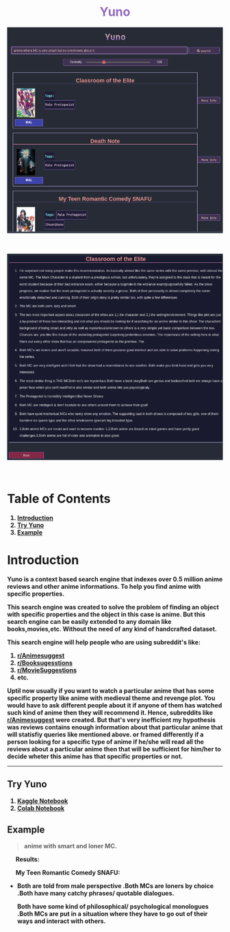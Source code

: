 <h1 align="center" style="color: #916BBF;"><b>Yuno<b></h1>
    

![Anime where MC is smart but no one knows about it](./docs/pictures/search_result.png)

<br>

![Result Text](./docs/pictures/result_text.png)


<br>

# Table of Contents
 1. [**Introduction**](#introduction)
 2. [**Try Yuno**](#try-yuno) 
 3. [**Example**](#example)


# Introduction

Yuno is a context based search engine that indexes over 0.5 million anime reviews and other anime informations. To help you find anime with specific properties.

This search engine was created to solve the problem of finding an object with specific properties and the object in this case is anime. But this search engine can be easily extended to any domain like books,movies,etc. Without the need of any kind of handcrafted dataset.

This search engine will help people who are using subreddit's like:
  1. [r/Animesuggest](https://www.reddit.com/r/Animesuggest/)
  2. [r/Booksugesstions](https://www.reddit.com/r/Booksuggestions/)
  3. [r/MovieSuggestions](https://www.reddit.com/r/MovieSuggestions/)
  4. etc.

Uptil now usually if you want to watch a particular anime that has some specific property like
anime with **medieval theme and revenge plot**. You would have to ask different people about it
if anyone of them has watched such kind of anime then they will recommend it. Hence, subreddits
like [r/Animesuggest](https://www.reddit.com/r/Animesuggest/) were created. But that's very inefficient my hypothesis was **reviews contains enough information about that particular anime
that will statisfiy queries like mentioned above.** or framed differently **if a person looking for a specific type of anime if he/she will read all the reviews about a particular anime then
that will be sufficient for him/her to decide wheter this anime has that specific properties or not.**

<hr>

## **Try Yuno**
1. **[Kaggle Notebook](https://www.kaggle.com/iamparadox/yunoo)**
2. **[Colab Notebook](https://colab.research.google.com/drive/1WAewYgHDmDEWhPBBOvGgyLTiOaasVyOz?usp=sharing)**


## **Example**

  > **anime with smart and loner MC.**

  &nbsp;&nbsp;&nbsp;&nbsp;&nbsp; **Results:**

  &nbsp;&nbsp;&nbsp;&nbsp;&nbsp;   **My Teen Romantic Comedy SNAFU:**

 *  
   Both are told from male perspective .Both MCs are loners by choice .Both have many catchy phrases/ quotable dialogues.

   Both have some kind of philosophical/ psychological monologues .Both MCs are put in a situation where they have to go out of their ways and interact with others.
